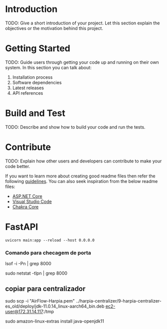 # Introduction 
TODO: Give a short introduction of your project. Let this section explain the objectives or the motivation behind this project. 

# Getting Started
TODO: Guide users through getting your code up and running on their own system. In this section you can talk about:
1.	Installation process
2.	Software dependencies
3.	Latest releases
4.	API references

# Build and Test
TODO: Describe and show how to build your code and run the tests. 

# Contribute
TODO: Explain how other users and developers can contribute to make your code better. 

If you want to learn more about creating good readme files then refer the following [guidelines](https://docs.microsoft.com/en-us/azure/devops/repos/git/create-a-readme?view=azure-devops). You can also seek inspiration from the below readme files:
- [ASP.NET Core](https://github.com/aspnet/Home)
- [Visual Studio Code](https://github.com/Microsoft/vscode)
- [Chakra Core](https://github.com/Microsoft/ChakraCore)

# FastAPI

```uvicorn main:app --reload --host 0.0.0.0```

### Comando para checagem de porta

lsof -i -Pn | grep 8000

sudo netstat -tlpn | grep 8000

## copiar para centralizador

sudo scp -i "AirFlow-Harpia.pem" ../harpia-centralizer/9-harpia-centralizer-es_old/deploy/jdk-11.0.14_linux-aarch64_bin.deb ec2-user@172.31.14.117:/tmp

sudo amazon-linux-extras install java-openjdk11